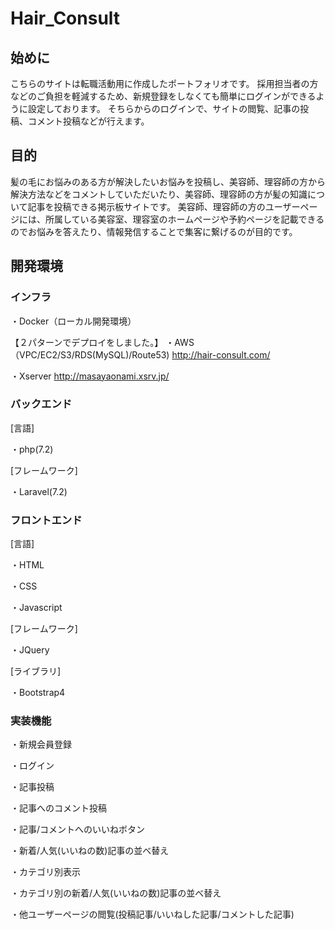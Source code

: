 # Hair_Consult


## 始めに
こちらのサイトは転職活動用に作成したポートフォリオです。
採用担当者の方などのご負担を軽減するため、新規登録をしなくても簡単にログインができるように設定しております。
そちらからのログインで、サイトの閲覧、記事の投稿、コメント投稿などが行えます。

## 目的
髪の毛にお悩みのある方が解決したいお悩みを投稿し、美容師、理容師の方から解決方法などをコメントしていただいたり、美容師、理容師の方が髪の知識について記事を投稿できる掲示板サイトです。
美容師、理容師の方のユーザーページには、所属している美容室、理容室のホームぺージや予約ページを記載できるのでお悩みを答えたり、情報発信することで集客に繋げるのが目的です。

## 開発環境
### インフラ
・Docker（ローカル開発環境）

【２パターンでデプロイをしました。】
・AWS（VPC/EC2/S3/RDS(MySQL)/Route53)
http://hair-consult.com/

・Xserver
http://masayaonami.xsrv.jp/

### バックエンド
[言語]

・php(7.2)

[フレームワーク]

・Laravel(7.2)

### フロントエンド
[言語]

・HTML

・CSS

・Javascript

[フレームワーク]

・JQuery

[ライブラリ]

・Bootstrap4

### 実装機能
・新規会員登録

・ログイン

・記事投稿

・記事へのコメント投稿

・記事/コメントへのいいねボタン

・新着/人気(いいねの数)記事の並べ替え

・カテゴリ別表示

・カテゴリ別の新着/人気(いいねの数)記事の並べ替え

・他ユーザーページの閲覧(投稿記事/いいねした記事/コメントした記事)


